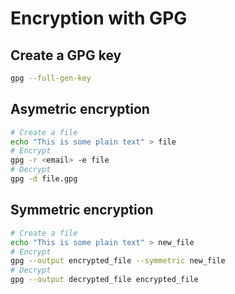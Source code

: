 # Encryption with GPG

## Create a GPG key
```bash
gpg --full-gen-key
```

## Asymetric encryption
```bash
# Create a file
echo "This is some plain text" > file
# Encrypt
gpg -r <email> -e file
# Decrypt
gpg -d file.gpg
```

## Symmetric encryption
```bash
# Create a file
echo "This is some plain text" > new_file
# Encrypt
gpg --output encrypted_file --symmetric new_file
# Decrypt
gpg --output decrypted_file encrypted_file
```


